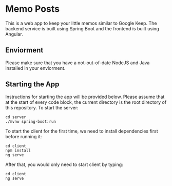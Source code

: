 # Memo Posts

This is a web app to keep your little memos similar to Google Keep. The backend service is built using Spring Boot and the frontend is built using Angular.

## Enviorment

Please make sure that you have a not-out-of-date NodeJS and Java installed in your enviorment.

## Starting the App
Instructions for starting the app will be provided below. Please assume that at the start of every code block, the current directory is the root directory of this repository.
To start the server:
 

    cd server
    ./mvnw spring-boot:run
  To start the client for the first time, we need to install dependencies first before running it:
  

    cd client
    npm install
    ng serve
   After that, you would only need to start client by typing:
   

    cd client
    ng serve


